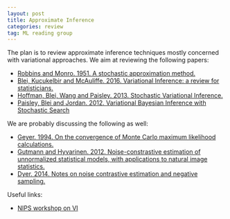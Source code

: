 ```yaml
---
layout: post
title: Approximate Inference
categories: review
tag: ML reading group
---
```



The plan is to review approximate inference techniques mostly concerned with variational approaches.
We aim at reviewing the following papers:

* [Robbins and Monro. 1951. A stochastic approximation method.](https://www.jstor.org/stable/2236626?seq=1#page_scan_tab_contents)
* [Blei, Kucukelbir and McAuliffe. 2016. Variational Inference: a review for statisticians.](https://arxiv.org/abs/1601.00670)
* [Hoffman, Blei, Wang and Paisley. 2013. Stochastic Variational Inference.](http://www.columbia.edu/~jwp2128/Papers/HoffmanBleiWangPaisley2013.pdf)
* [Paisley, Blei and Jordan. 2012. Variational Bayesian Inference with Stochastic Search](http://www.columbia.edu/~jwp2128/Papers/PaisleyBleiJordan2012b.pdf)


We are probably discussing the following as well:

* [Geyer. 1994. On the convergence of Monte Carlo maximum likelihood calculations.](https://www2.stat.duke.edu/~scs/Courses/Stat376/Papers/GibbsFieldEst/GeyerConvergeMCMaxLik1994.pdf)
* [Gutmann and Hyvarinen. 2012. Noise-constrastive estimation of unnormalized statistical models, with applications to natural image statistics.](http://www.jmlr.org/papers/volume13/gutmann12a/gutmann12a.pdf)
* [Dyer. 2014. Notes on noise contrastive estimation and negative sampling.](http://arxiv.org/pdf/1410.8251v1.pdf)


Useful links:

* [NIPS workshop on VI](https://sites.google.com/site/variationalworkshop/)

